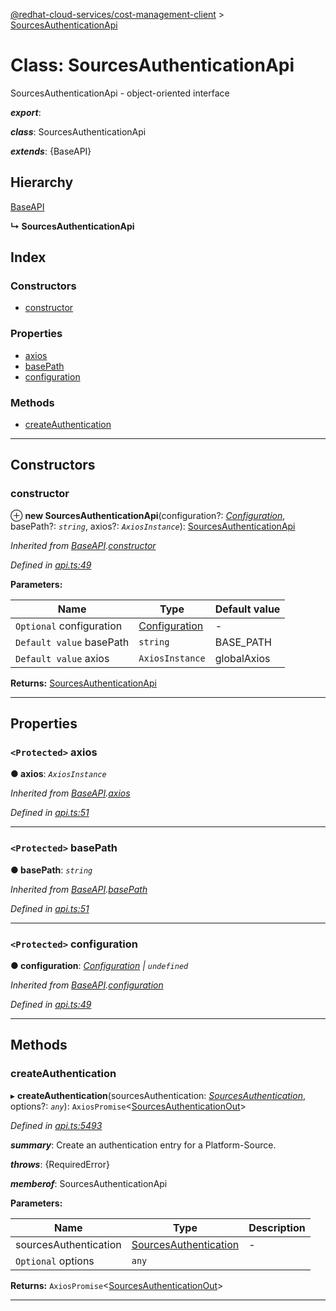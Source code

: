 [@redhat-cloud-services/cost-management-client](../README.md) > [SourcesAuthenticationApi](../classes/sourcesauthenticationapi.md)

# Class: SourcesAuthenticationApi

SourcesAuthenticationApi - object-oriented interface

*__export__*: 

*__class__*: SourcesAuthenticationApi

*__extends__*: {BaseAPI}

## Hierarchy

 [BaseAPI](baseapi.md)

**↳ SourcesAuthenticationApi**

## Index

### Constructors

* [constructor](sourcesauthenticationapi.md#constructor)

### Properties

* [axios](sourcesauthenticationapi.md#axios)
* [basePath](sourcesauthenticationapi.md#basepath)
* [configuration](sourcesauthenticationapi.md#configuration)

### Methods

* [createAuthentication](sourcesauthenticationapi.md#createauthentication)

---

## Constructors

<a id="constructor"></a>

###  constructor

⊕ **new SourcesAuthenticationApi**(configuration?: *[Configuration](configuration.md)*, basePath?: *`string`*, axios?: *`AxiosInstance`*): [SourcesAuthenticationApi](sourcesauthenticationapi.md)

*Inherited from [BaseAPI](baseapi.md).[constructor](baseapi.md#constructor)*

*Defined in [api.ts:49](https://github.com/RedHatInsights/javascript-clients/blob/master/packages/cost-management/api.ts#L49)*

**Parameters:**

| Name | Type | Default value |
| ------ | ------ | ------ |
| `Optional` configuration | [Configuration](configuration.md) | - |
| `Default value` basePath | `string` |  BASE_PATH |
| `Default value` axios | `AxiosInstance` |  globalAxios |

**Returns:** [SourcesAuthenticationApi](sourcesauthenticationapi.md)

___

## Properties

<a id="axios"></a>

### `<Protected>` axios

**● axios**: *`AxiosInstance`*

*Inherited from [BaseAPI](baseapi.md).[axios](baseapi.md#axios)*

*Defined in [api.ts:51](https://github.com/RedHatInsights/javascript-clients/blob/master/packages/cost-management/api.ts#L51)*

___
<a id="basepath"></a>

### `<Protected>` basePath

**● basePath**: *`string`*

*Inherited from [BaseAPI](baseapi.md).[basePath](baseapi.md#basepath)*

*Defined in [api.ts:51](https://github.com/RedHatInsights/javascript-clients/blob/master/packages/cost-management/api.ts#L51)*

___
<a id="configuration"></a>

### `<Protected>` configuration

**● configuration**: *[Configuration](configuration.md) \| `undefined`*

*Inherited from [BaseAPI](baseapi.md).[configuration](baseapi.md#configuration)*

*Defined in [api.ts:49](https://github.com/RedHatInsights/javascript-clients/blob/master/packages/cost-management/api.ts#L49)*

___

## Methods

<a id="createauthentication"></a>

###  createAuthentication

▸ **createAuthentication**(sourcesAuthentication: *[SourcesAuthentication](../interfaces/sourcesauthentication.md)*, options?: *`any`*): `AxiosPromise`<[SourcesAuthenticationOut](../interfaces/sourcesauthenticationout.md)>

*Defined in [api.ts:5493](https://github.com/RedHatInsights/javascript-clients/blob/master/packages/cost-management/api.ts#L5493)*

*__summary__*: Create an authentication entry for a Platform-Source.

*__throws__*: {RequiredError}

*__memberof__*: SourcesAuthenticationApi

**Parameters:**

| Name | Type | Description |
| ------ | ------ | ------ |
| sourcesAuthentication | [SourcesAuthentication](../interfaces/sourcesauthentication.md) |  \- |
| `Optional` options | `any` |

**Returns:** `AxiosPromise`<[SourcesAuthenticationOut](../interfaces/sourcesauthenticationout.md)>

___

